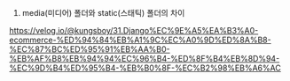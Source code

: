 1. media(미디어) 폴더와 static(스태틱) 폴더의 차이

https://velog.io/@kungsboy/31.Django%EC%9E%A5%EA%B3%A0-ecommerce-%ED%94%84%EB%A1%9C%EC%A0%9D%ED%8A%B8-%EC%87%BC%ED%95%91%EB%AA%B0-%EB%AF%B8%EB%94%94%EC%96%B4-%ED%8F%B4%EB%8D%94-%EC%9D%B4%ED%95%B4-%EB%B0%8F-%EC%B2%98%EB%A6%AC
